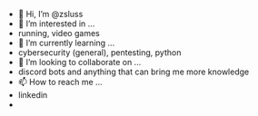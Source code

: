 - 👋 Hi, I’m @zsluss
- 👀 I’m interested in ...
- running, video games
- 🌱 I’m currently learning ...
- cybersecurity (general), pentesting, python
- 💞️ I’m looking to collaborate on ...
- discord bots and anything that can bring me more knowledge
- 📫 How to reach me ...
- linkedin
- 

<!---
zsluss/zsluss is a ✨ special ✨ repository because its `README.md` (this file) appears on your GitHub profile.
You can click the Preview link to take a look at your changes.
--->
